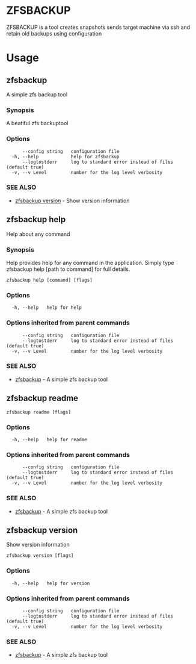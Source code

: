 # ZFSBACKUP

ZFSBACKUP is a tool creates snapshots sends target machine via ssh and retain old
backups using configuration

# Usage

## zfsbackup

A simple zfs backup tool

### Synopsis

A beatiful zfs backuptool

### Options

```
      --config string   configuration file
  -h, --help            help for zfsbackup
      --logtostderr     log to standard error instead of files (default true)
  -v, --v Level         number for the log level verbosity
```

### SEE ALSO

* [zfsbackup version](#zfsbackup-version)	 - Show version information

## zfsbackup help

Help about any command

### Synopsis

Help provides help for any command in the application.
Simply type zfsbackup help [path to command] for full details.

```
zfsbackup help [command] [flags]
```

### Options

```
  -h, --help   help for help
```

### Options inherited from parent commands

```
      --config string   configuration file
      --logtostderr     log to standard error instead of files (default true)
  -v, --v Level         number for the log level verbosity
```

### SEE ALSO

* [zfsbackup](#zfsbackup)	 - A simple zfs backup tool

## zfsbackup readme



```
zfsbackup readme [flags]
```

### Options

```
  -h, --help   help for readme
```

### Options inherited from parent commands

```
      --config string   configuration file
      --logtostderr     log to standard error instead of files (default true)
  -v, --v Level         number for the log level verbosity
```

### SEE ALSO

* [zfsbackup](#zfsbackup)	 - A simple zfs backup tool

## zfsbackup version

Show version information

```
zfsbackup version [flags]
```

### Options

```
  -h, --help   help for version
```

### Options inherited from parent commands

```
      --config string   configuration file
      --logtostderr     log to standard error instead of files (default true)
  -v, --v Level         number for the log level verbosity
```

### SEE ALSO

* [zfsbackup](#zfsbackup)	 - A simple zfs backup tool


